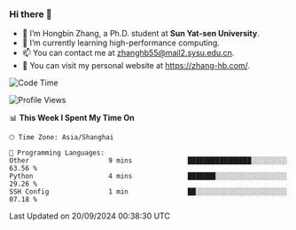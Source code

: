 ### Hi there 👋

- 🔭 I’m Hongbin Zhang, a Ph.D. student at **Sun Yat-sen University**.
- 🌱 I’m currently learning high-performance computing.
- 📫 You can contact me at zhanghb55@mail2.sysu.edu.cn.
- 👀 You can visit my personal website at https://zhang-hb.com/.

<!--START_SECTION:waka-->
![Code Time](http://img.shields.io/badge/Code%20Time-344%20hrs%2022%20mins-blue)

![Profile Views](http://img.shields.io/badge/Profile%20Views-3-blue)

📊 **This Week I Spent My Time On** 

```text
🕑︎ Time Zone: Asia/Shanghai

💬 Programming Languages: 
Other                    9 mins              ████████████████░░░░░░░░░   63.56 % 
Python                   4 mins              ███████░░░░░░░░░░░░░░░░░░   29.26 % 
SSH Config               1 min               ██░░░░░░░░░░░░░░░░░░░░░░░   07.18 % 
```


 Last Updated on 20/09/2024 00:38:30 UTC
<!--END_SECTION:waka-->
